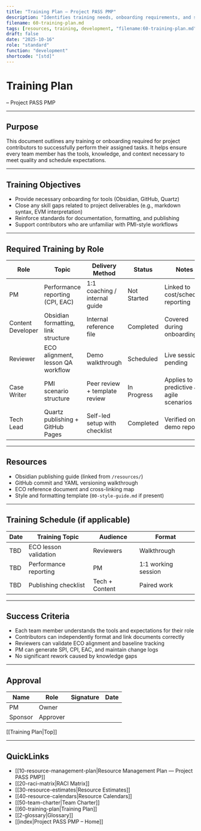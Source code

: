 ```yaml
---
title: "Training Plan — Project PASS PMP"
description: "Identifies training needs, onboarding requirements, and skill development strategies for project contributors."
filename: 60-training-plan.md
tags: [resources, training, development, "filename:60-training-plan.md"]
draft: false
date: "2025-10-16"
role: "standard"
function: "development"
shortcode: "[std]"
---
```


# Training Plan
– Project PASS PMP  

---

## Purpose

This document outlines any training or onboarding required for project contributors to successfully perform their assigned tasks. It helps ensure every team member has the tools, knowledge, and context necessary to meet quality and schedule expectations.

---

## Training Objectives

- Provide necessary onboarding for tools (Obsidian, GitHub, Quartz)  
- Close any skill gaps related to project deliverables (e.g., markdown syntax, EVM interpretation)  
- Reinforce standards for documentation, formatting, and publishing  
- Support contributors who are unfamiliar with PMI-style workflows  

---

## Required Training by Role

| Role | Topic | Delivery Method | Status | Notes |
|------|-------|------------------|--------|-------|
| PM | Performance reporting (CPI, EAC) | 1:1 coaching / internal guide | Not Started | Linked to cost/schedule reporting |
| Content Developer | Obsidian formatting, link structure | Internal reference file | Completed | Covered during onboarding |
| Reviewer | ECO alignment, lesson QA workflow | Demo walkthrough | Scheduled | Live session pending |
| Case Writer | PMI scenario structure | Peer review + template review | In Progress | Applies to predictive & agile scenarios |
| Tech Lead | Quartz publishing + GitHub Pages | Self-led setup with checklist | Completed | Verified on demo repo |

---

## Resources

- Obsidian publishing guide (linked from `/resources/`)  
- GitHub commit and YAML versioning walkthrough  
- ECO reference document and cross-linking map  
- Style and formatting template (`00-style-guide.md` if present)

---

## Training Schedule (if applicable)

| Date | Training Topic | Audience | Format |
|------|----------------|----------|--------|
| TBD | ECO lesson validation | Reviewers | Walkthrough |
| TBD | Performance reporting | PM | 1:1 working session |
| TBD | Publishing checklist | Tech + Content | Paired work |

---

## Success Criteria

- Each team member understands the tools and expectations for their role  
- Contributors can independently format and link documents correctly  
- Reviewers can validate ECO alignment and baseline tracking  
- PM can generate SPI, CPI, EAC, and maintain change logs  
- No significant rework caused by knowledge gaps

---

## Approval

| Name | Role | Signature | Date |
|------|------|-----------|------|
| PM | Owner |           |      |
| Sponsor | Approver |           |      |


[[Training Plan|Top]]

---

## QuickLinks
- [[10-resource-management-plan|Resource Management Plan — Project PASS PMP]]
- [[20-raci-matrix|RACI Matrix]]
- [[30-resource-estimates|Resource Estimates]]
- [[40-resource-calendars|Resource Calendars]]
- [[50-team-charter|Team Charter]]
- [[60-training-plan|Training Plan]]
- [[2-glossary|Glossary]]
- [[index|Project PASS PMP – Home]]
